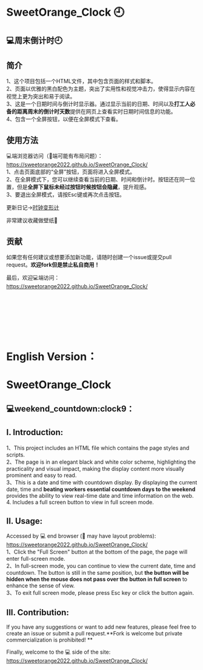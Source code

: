 SweetOrange_Clock 🕘
===  

:computer:周末倒计时:clock9:
---

简介
---
1、这个项目包括一个HTML文件，其中包含页面的样式和脚本。  
2、页面以优雅的黑白配色为主题，突出了实用性和视觉冲击力，使得显示内容在视觉上更为突出和易于阅读。  
3、这是一个日期时间与倒计时显示器。通过显示当前的日期、时间以及**打工人必备的距离周末的倒计时天数**提供在网页上查看实时日期时间信息的功能。  
4、包含一个全屏按钮，以便在全屏模式下查看。   

使用方法
---
:computer:端浏览器访问（:iphone:端可能有布局问题）：  https://sweetorange2022.github.io/SweetOrange_Clock/  
1、点击页面底部的“全屏”按钮，页面将进入全屏模式。  
2、在全屏模式下，您可以继续查看当前的日期、时间和倒计时。按钮还在同一位置，但是**全屏下鼠标未经过按钮时候按钮会隐藏**，提升观感。  
3、要退出全屏模式，请按Esc键或再次点击按钮。  

更新日记->[时钟变形计](https://github.com/sweetorange2022/SweetOrange_Clock/blob/main/Updatelog.md)

非常建议收藏做壁纸💯 

贡献
---
如果您有任何建议或想要添加新功能，请随时创建一个issue或提交pull request。**欢迎fork但是禁止私自商用！**  

最后，欢迎:computer:端访问： https://sweetorange2022.github.io/SweetOrange_Clock/


  
  <br>
  <br>
  <br>
  <br>
  <br>
  <br>
  
  
  
English Version：
===
SweetOrange_Clock 
===  

:computer:weekend_countdown:clock9：
---

I. Introduction:  
---
1、This project includes an HTML file which contains the page styles and scripts.  
2、The page is in an elegant black and white color scheme, highlighting the practicality and visual impact, making the display content more visually prominent and easy to read.  
3、This is a date and time with countdown display. By displaying the current date, time and **beating workers essential countdown days to the weekend** provides the ability to view real-time date and time information on the web.
4. Includes a full screen button to view in full screen mode. 

II. Usage:  
---
Accessed by :computer: end browser (:iphone: may have layout problems): https://sweetorange2022.github.io/SweetOrange_Clock/  
1、Click the "Full Screen" button at the bottom of the page, the page will enter full-screen mode.  
2、In full-screen mode, you can continue to view the current date, time and countdown. The button is still in the same position, but **the button will be hidden when the mouse does not pass over the button in full screen** to enhance the sense of view.  
3、To exit full screen mode, please press Esc key or click the button again.  

III. Contribution:  
---
If you have any suggestions or want to add new features, please feel free to create an issue or submit a pull request.**Fork is welcome but private commercialization is prohibited! **  

Finally, welcome to the :computer: side of the site: https://sweetorange2022.github.io/SweetOrange_Clock/

